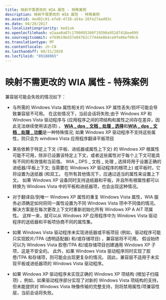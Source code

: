```yaml
---
title: 映射不需更改的 WIA 属性 - 特殊案例
description: 映射不需更改的 WIA 属性 - 特殊案例
ms.assetid: 4ed02c01-efe8-4728-a54a-26fe27aa403c
ms.date: 04/20/2017
ms.localizationpriority: medium
ms.openlocfilehash: e2aaa0a07c1700095260f19390a952d7418ee099
ms.sourcegitcommit: e769619bd37e04762c77444e8b4ce9fe86ef09cb
ms.translationtype: MT
ms.contentlocale: zh-CN
ms.lasthandoff: 08/31/2020
ms.locfileid: "89188065"
---
```

# <a name="mapping-wia-properties-that-need-no-changes---special-cases"></a>映射不需更改的 WIA 属性 - 特殊案例


兼容层可能会失败的情况如下：

-   与所需的 Windows Vista 属性相关的 Windows XP 属性丢失/损坏可能会导致兼容层不可用。 在这些情况下，当前会话将失败;由于 Windows XP 和 Windows Vista 驱动程序与 (应用程序之间的项结构和属性之间存在差异，因此无法继续使用该选项) 。 [**WIA \_ dps \_ 文档 \_ 处理 \_ 选择**](./wia-dps-document-handling-select.md)和[**WIA \_ dps \_ 文档 \_ 处理 \_ 功能**](./wia-dps-document-handling-capabilities.md)是一种特殊情况; 如果 Windows XP 驱动程序不支持这些属性，则只会为 windows Vista 应用程序翻译平板项目

-   某些依赖于特定上下文 (平板、进纸器或属性上下文) 的 Windows XP 根属性可能不可用，除非已设置该特定上下文，或者这些属性对于每个上下文可能具有不同的有效值和当前值。 WIA \_ DPS \_ 文档 \_ 处理 \_ 选择将用于设置正确的进纸器/平板上下文; 当需要在 Windows XP 驱动程序的根项上) 或平板时，它将设置为送纸器 (和双工。 在所有其他情况下，应通过适当的属性来设置上下文。 如果 Windows XP 设备同时支持送纸器和平板，并且所有根属性都可以转换为 Windows Vista 中的平板和进纸器项，也会出现这种情况。

-   对于翻译自/到唯一 Windows XP 属性的重复 Windows Vista 属性，WIA 服务必须确定如何将同一属性设置为不同 Windows Vista 项中不同值的情况。 解决方案是在每次更改上下文时重新初始化所有 Windows XP A AIT 项属性。 这样一来，就可以从 Windows XP 应用程序中为 Windows Vista 驱动程序的送纸器和平板项协商不同的属性集。

-   如果 Windows Vista 驱动程序未实现进纸器或平板项目 (例如，驱动程序可能只实现胶片/TPA (透明适配器) 和/或存储项目) ，兼容层将不可用。 假设始终可以为 Windows Vista 胶卷/TPA 和/或存储项目创建通用 Windows XP 子项，这是不安全的。 此外，如果 Windows Vista 驱动程序同时实现了胶卷/TPA 和存储项，则可能会出现更复杂的情况。 因此，兼容层不适用于未实现平板或进纸器项的 Windows Vista 驱动程序。

-   如果 Windows XP 驱动程序未实现正确的 Windows XP 项结构 (根加子扫描项) ，例如，如果驱动程序部分实现了对新的 Windows Vista 项结构的支持，但未能提供对 Windows Vista 映像传输的完整支持，则将禁用属性/项兼容性层，当前会话将失败。

 

